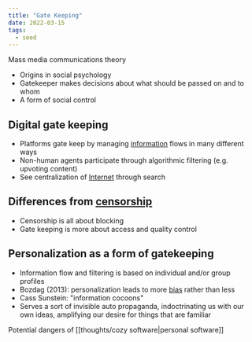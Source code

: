 ```yaml
---
title: "Gate Keeping"
date: 2022-03-15
tags:
  - seed
---
```


Mass media communications theory

- Origins in social psychology
- Gatekeeper makes decisions about what should be passed on and to whom
- A form of social control

## Digital gate keeping

- Platforms gate keep by managing [information](thoughts/information.md) flows in many different ways
- Non-human agents participate through algorithmic filtering (e.g. upvoting content)
- See centralization of [Internet](thoughts/Internet.md) through search

## Differences from [censorship](thoughts/censorship.md)

- Censorship is all about blocking
- Gate keeping is more about access and quality control

## Personalization as a form of gatekeeping

- Information flow and filtering is based on individual and/or group profiles
- Bozdag (2013): personalization leads to more [bias](thoughts/bias.md) rather than less
- Cass Sunstein: "information cocoons"
- Serves a sort of invisible auto propaganda, indoctrinating us with our own ideas, amplifying our desire for things that are familiar

Potential dangers of [[thoughts/cozy software|personal software]]
